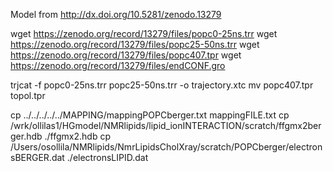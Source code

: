 Model from http://dx.doi.org/10.5281/zenodo.13279

wget https://zenodo.org/record/13279/files/popc0-25ns.trr
wget https://zenodo.org/record/13279/files/popc25-50ns.trr
wget https://zenodo.org/record/13279/files/popc407.tpr
wget https://zenodo.org/record/13279/files/endCONF.gro

trjcat -f popc0-25ns.trr popc25-50ns.trr -o trajectory.xtc
mv popc407.tpr topol.tpr


cp ../../../../../MAPPING/mappingPOPCberger.txt mappingFILE.txt
cp /wrk/ollilas1/HGmodel/NMRlipids/lipid_ionINTERACTION/scratch/ffgmx2berger.hdb ./ffgmx2.hdb
cp /Users/osollila/NMRlipids/NmrLipidsCholXray/scratch/POPCberger/electronsBERGER.dat ./electronsLIPID.dat
